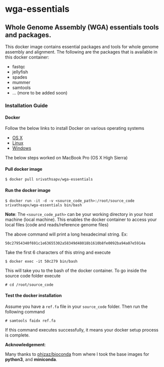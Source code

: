 # wga-essentials

## Whole Genome Assembly (WGA) essentials tools and packages.

This docker image contains essential packages and tools for whole genome assembly and alignment. The following are the packages
that is available in this docker container:

* fastqc
* jellyfish
* spades
* mummer
* samtools
* ... (more to be added soon)


### Installation Guide

#### Docker

Follow the below links to install Docker on various operating systems

* [OS X](https://docs.docker.com/v1.10/mac/)
* [Linux](https://docs.docker.com/v1.10/linux/)
* [Windows](https://docs.docker.com/v1.10/windows/)

The below steps worked on MacBook Pro (OS X High Sierra)

#### Pull docker image

```
$ docker pull srivathsapv/wga-essentials
```

#### Run the docker image

```
$ docker run -it -d -v <source_code_path>:/root/source_code srivathsapv/wga-essentials bin/bash
```

**Note**: The `<source_code_path>` can be your working directory in your host machine (local machine). This enables the docker container
to access your local files (code and reads/reference genome files)

The above command will print a long hexadecimal string. Ex:

```
50c27954340f691c1e63655302a58349d48018b1610b8fe0092ba94a07e5914a
```

Take the first 6 characters of this string and execute

```
$ docker exec -it 50c279 bin/bash
```

This will take you to the bash of the docker container. To go inside the source code folder execute

```
# cd /root/source_code
```

#### Test the docker installation

Assume you have a `ref.fa` file in your `source_code` folder. Then run the following command

```
# samtools faidx ref.fa
```

If this command executes successfully, it means your docker setup process is complete.

**Acknowledgement**:

Many thanks to [phizaz/bioconda](https://hub.docker.com/r/phizaz/bioconda/) from where I took the base images for **python3**,
and **miniconda**.
